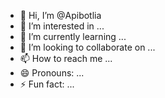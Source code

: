 - 👋 Hi, I’m @Apibotlia
- 👀 I’m interested in ...
- 🌱 I’m currently learning ...
- 💞️ I’m looking to collaborate on ...
- 📫 How to reach me ...
- 😄 Pronouns: ...
- ⚡ Fun fact: ...

<!---
Apibotlia/Apibotlia is a ✨ special ✨ repository because its `README.md` (this file) appears on your GitHub profile.
You can click the Preview link to take a look at your changes.
--->

